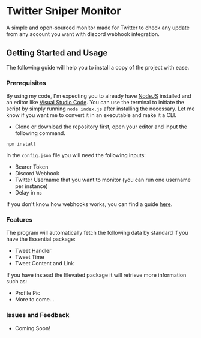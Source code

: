 # Twitter Sniper Monitor
A simple and open-sourced monitor made for Twitter to check any update from any account you want with discord webhook integration.
## Getting Started and Usage
The following guide will help you to install a copy of the project with ease. 
### Prerequisites
By using my code, I'm expecting you to already have [NodeJS](https://nodejs.org/en/) installed and an editor like [Visual Studio Code](https://code.visualstudio.com). You can use the terminal to initiate the script by simply running `node index.js` after installing the necessary. Let me know if you want me to convert it in an executable and make it a CLI.
- Clone or download the repository first, open your editor and input the following command.
```
npm install
```

In the `config.json` file you will need the following inputs:
- Bearer Token
- Discord Webhook 
- Twitter Username that you want to monitor (you can run one username per instance)
- Delay in `ms`

If you don't know how webhooks works, you can find a guide [here](https://support.discord.com/hc/en-us/articles/228383668-Intro-to-Webhooks).
### Features 
The program will automatically fetch the following data by standard if you have the Essential package:
- Tweet Handler 
- Tweet Time 
- Tweet Content and Link

If you have instead the Elevated package it will retrieve more information such as:
- Profile Pic
- More to come...

### Issues and Feedback
- Coming Soon!
